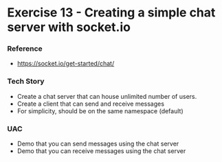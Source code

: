 # Exercise 13 - Creating a simple chat server with socket.io

### Reference
- https://socket.io/get-started/chat/

### Tech Story

- Create a chat server that can house unlimited number of users.
- Create a client that can send and receive messages
- For simplicity, should be on the same namespace (default)

### UAC
- Demo that you can send messages using the chat server
- Demo that you can receive messages using the chat server


